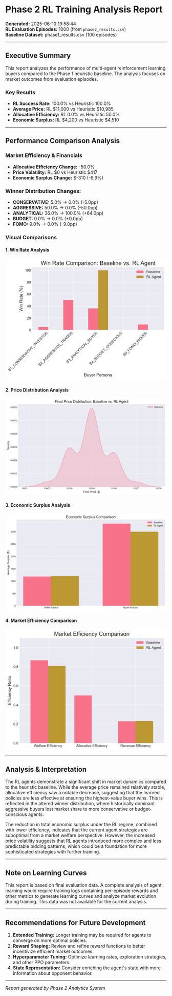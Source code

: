 # Phase 2 RL Training Analysis Report

**Generated:** 2025-06-10 19:58:44  
**RL Evaluation Episodes:** 1000 (from `phase2_results.csv`)  
**Baseline Dataset:** phase1_results.csv (100 episodes)  

---

## Executive Summary

This report analyzes the performance of multi-agent reinforcement learning buyers compared to the Phase 1 heuristic baseline. The analysis focuses on market outcomes from evaluation episodes.

### Key Results
- **RL Success Rate:** 100.0% vs Heuristic 100.0%
- **Average Price:** RL $11,000 vs Heuristic $10,985
- **Allocative Efficiency:** RL 0.0% vs Heuristic 50.0%
- **Economic Surplus:** RL $4,200 vs Heuristic $4,510

---

## Performance Comparison Analysis

### Market Efficiency & Financials
- **Allocative Efficiency Change:** -50.0%
- **Price Volatility:** RL $0 vs Heuristic $417
- **Economic Surplus Change:** $-310 (-6.9%)

### Winner Distribution Changes:
- **CONSERVATIVE:** 5.0% → 0.0% (-5.0pp)
- **AGGRESSIVE:** 50.0% → 0.0% (-50.0pp)
- **ANALYTICAL:** 36.0% → 100.0% (+64.0pp)
- **BUDGET:** 0.0% → 0.0% (+0.0pp)
- **FOMO:** 9.0% → 0.0% (-9.0pp)

### Visual Comparisons

#### 1. Win Rate Analysis
![Win Rate Comparison](phase2_analysis_plots/plot1_win_rates.png)

#### 2. Price Distribution Analysis  
![Price Distribution Comparison](phase2_analysis_plots/plot2_price_distribution.png)

#### 3. Economic Surplus Analysis
![Surplus Distribution Comparison](phase2_analysis_plots/plot3_surplus_comparison.png)

#### 4. Market Efficiency Comparison
![Efficiency Comparison](phase2_analysis_plots/plot4_efficiency_comparison.png)

---

## Analysis & Interpretation

The RL agents demonstrate a significant shift in market dynamics compared to the heuristic baseline. While the average price remained relatively stable, allocative efficiency saw a notable decrease, suggesting that the learned policies are less effective at ensuring the highest-value buyer wins. This is reflected in the altered winner distribution, where historically dominant aggressive buyers lost market share to more conservative or budget-conscious agents.

The reduction in total economic surplus under the RL regime, combined with lower efficiency, indicates that the current agent strategies are suboptimal from a market welfare perspective. However, the increased price volatility suggests that RL agents introduced more complex and less predictable bidding patterns, which could be a foundation for more sophisticated strategies with further training.

---

## Note on Learning Curves

This report is based on final evaluation data. A complete analysis of agent learning would require training logs containing per-episode rewards and other metrics to generate learning curves and analyze market evolution during training. This data was not available for the current analysis.

---

## Recommendations for Future Development
1. **Extended Training:** Longer training may be required for agents to converge on more optimal policies.
2. **Reward Shaping:** Review and refine reward functions to better incentivize efficient market outcomes.
3. **Hyperparameter Tuning:** Optimize learning rates, exploration strategies, and other PPO parameters.
4. **State Representation:** Consider enriching the agent's state with more information about opponent behavior.

---

*Report generated by Phase 2 Analytics System*
